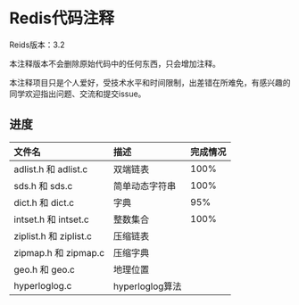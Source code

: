 # Redis代码注释

Reids版本：3.2

本注释版本不会删除原始代码中的任何东西，只会增加注释。

本注释项目只是个人爱好，受技术水平和时间限制，出差错在所难免，有感兴趣的同学欢迎指出问题、交流和提交issue。

## 进度

|  文件名  | 描述    | 完成情况
|:------------------|:------------------|:------------------
| adlist.h 和 adlist.c  | 双端链表 | 100%
| sds.h 和 sds.c | 简单动态字符串 | 100%
| dict.h 和 dict.c | 字典 | 95%
| intset.h 和 intset.c | 整数集合 | 100%
| ziplist.h 和 ziplist.c | 压缩链表 |
| zipmap.h 和 zipmap.c | 压缩字典 |
| geo.h 和 geo.c | 地理位置 |
| hyperloglog.c | hyperloglog算法 |